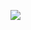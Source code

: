 <a href='https://github.com/efipay' alt='GitHub Efí Pay'><img src='https://s3.amazonaws.com/gerencianet-pub-prod-1/printscreen/2023/11/23/guilherme.cota/template.png'></a>
